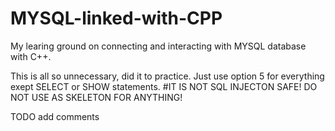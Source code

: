 # MYSQL-linked-with-CPP
My learing ground on connecting and interacting with MYSQL database with C++.

This is all so unnecessary, did it to practice. Just use option 5 for everything exept SELECT or SHOW statements.
#IT IS NOT SQL INJECTON SAFE! DO NOT USE AS SKELETON FOR ANYTHING!

TODO add comments
